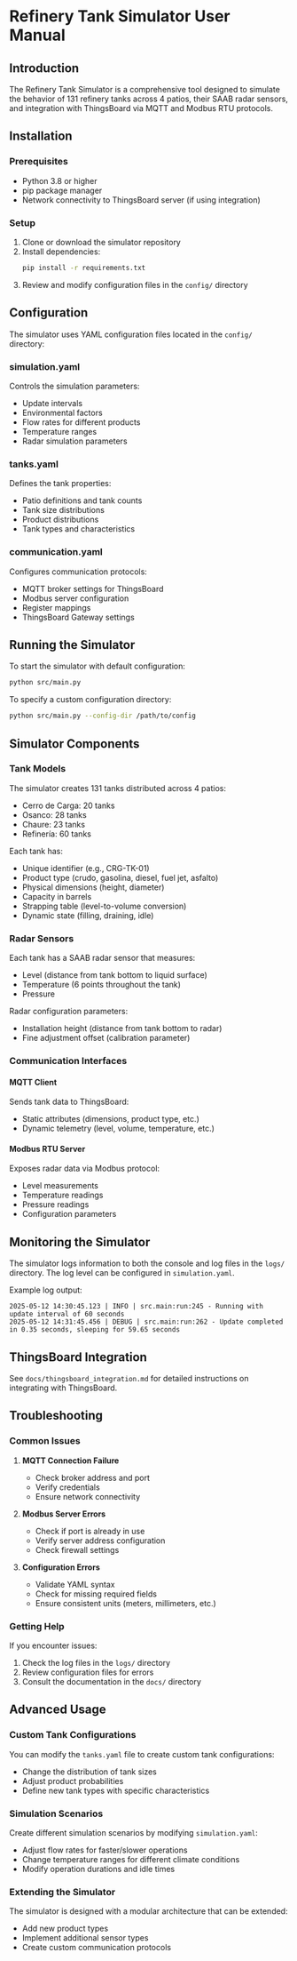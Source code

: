 # Refinery Tank Simulator User Manual

## Introduction

The Refinery Tank Simulator is a comprehensive tool designed to simulate the behavior of 131 refinery tanks across 4 patios, their SAAB radar sensors, and integration with ThingsBoard via MQTT and Modbus RTU protocols.

## Installation

### Prerequisites

- Python 3.8 or higher
- pip package manager
- Network connectivity to ThingsBoard server (if using integration)

### Setup

1. Clone or download the simulator repository
2. Install dependencies:
   ```bash
   pip install -r requirements.txt
   ```
3. Review and modify configuration files in the `config/` directory

## Configuration

The simulator uses YAML configuration files located in the `config/` directory:

### simulation.yaml

Controls the simulation parameters:
- Update intervals
- Environmental factors
- Flow rates for different products
- Temperature ranges
- Radar simulation parameters

### tanks.yaml

Defines the tank properties:
- Patio definitions and tank counts
- Tank size distributions
- Product distributions
- Tank types and characteristics

### communication.yaml

Configures communication protocols:
- MQTT broker settings for ThingsBoard
- Modbus server configuration
- Register mappings
- ThingsBoard Gateway settings

## Running the Simulator

To start the simulator with default configuration:

```bash
python src/main.py
```

To specify a custom configuration directory:

```bash
python src/main.py --config-dir /path/to/config
```

## Simulator Components

### Tank Models

The simulator creates 131 tanks distributed across 4 patios:
- Cerro de Carga: 20 tanks
- Osanco: 28 tanks
- Chaure: 23 tanks
- Refinería: 60 tanks

Each tank has:
- Unique identifier (e.g., CRG-TK-01)
- Product type (crudo, gasolina, diesel, fuel jet, asfalto)
- Physical dimensions (height, diameter)
- Capacity in barrels
- Strapping table (level-to-volume conversion)
- Dynamic state (filling, draining, idle)

### Radar Sensors

Each tank has a SAAB radar sensor that measures:
- Level (distance from tank bottom to liquid surface)
- Temperature (6 points throughout the tank)
- Pressure

Radar configuration parameters:
- Installation height (distance from tank bottom to radar)
- Fine adjustment offset (calibration parameter)

### Communication Interfaces

#### MQTT Client

Sends tank data to ThingsBoard:
- Static attributes (dimensions, product type, etc.)
- Dynamic telemetry (level, volume, temperature, etc.)

#### Modbus RTU Server

Exposes radar data via Modbus protocol:
- Level measurements
- Temperature readings
- Pressure readings
- Configuration parameters

## Monitoring the Simulator

The simulator logs information to both the console and log files in the `logs/` directory. The log level can be configured in `simulation.yaml`.

Example log output:
```
2025-05-12 14:30:45.123 | INFO | src.main:run:245 - Running with update interval of 60 seconds
2025-05-12 14:31:45.456 | DEBUG | src.main:run:262 - Update completed in 0.35 seconds, sleeping for 59.65 seconds
```

## ThingsBoard Integration

See `docs/thingsboard_integration.md` for detailed instructions on integrating with ThingsBoard.

## Troubleshooting

### Common Issues

1. **MQTT Connection Failure**
   - Check broker address and port
   - Verify credentials
   - Ensure network connectivity

2. **Modbus Server Errors**
   - Check if port is already in use
   - Verify server address configuration
   - Check firewall settings

3. **Configuration Errors**
   - Validate YAML syntax
   - Check for missing required fields
   - Ensure consistent units (meters, millimeters, etc.)

### Getting Help

If you encounter issues:
1. Check the log files in the `logs/` directory
2. Review configuration files for errors
3. Consult the documentation in the `docs/` directory

## Advanced Usage

### Custom Tank Configurations

You can modify the `tanks.yaml` file to create custom tank configurations:
- Change the distribution of tank sizes
- Adjust product probabilities
- Define new tank types with specific characteristics

### Simulation Scenarios

Create different simulation scenarios by modifying `simulation.yaml`:
- Adjust flow rates for faster/slower operations
- Change temperature ranges for different climate conditions
- Modify operation durations and idle times

### Extending the Simulator

The simulator is designed with a modular architecture that can be extended:
- Add new product types
- Implement additional sensor types
- Create custom communication protocols
